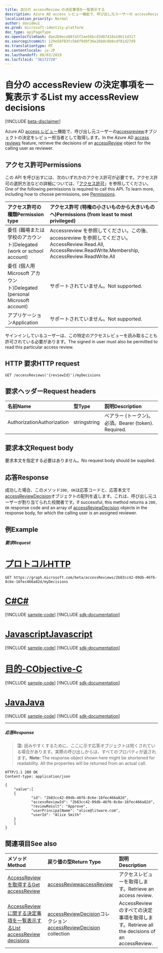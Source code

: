 ```yaml
---
title: 自分の accessReview の決定事項を一覧表示する
description: Azure AD access レビュー機能で、呼び出し元ユーザーの accessReview オブジェクトの決定をレビュー担当者として取得します。
localization_priority: Normal
author: davidmu1
ms.prod: microsoft-identity-platform
doc_type: apiPageType
ms.openlocfilehash: 8ae2b9ece88fa5f2ae56bcd3d87418a18b11d317
ms.sourcegitcommit: 129e58f83fc566f9d9f36e26b0c0b8cdf81d27d9
ms.translationtype: MT
ms.contentlocale: ja-JP
ms.lasthandoff: 08/03/2019
ms.locfileid: "36172720"
---
```

# <a name="list-my-accessreview-decisions"></a><span data-ttu-id="d3deb-103">自分の accessReview の決定事項を一覧表示する</span><span class="sxs-lookup"><span data-stu-id="d3deb-103">List my accessReview decisions</span></span>

[!INCLUDE [beta-disclaimer](../../includes/beta-disclaimer.md)]

<span data-ttu-id="d3deb-104">Azure AD [access レビュー](../resources/accessreviews-root.md)機能で、呼び出し元ユーザーの[accessreview](../resources/accessreview.md)オブジェクトの決定をレビュー担当者として取得します。</span><span class="sxs-lookup"><span data-stu-id="d3deb-104">In the Azure AD [access reviews](../resources/accessreviews-root.md) feature, retrieve the decisions of an [accessReview](../resources/accessreview.md) object for the calling user as reviewer.</span></span>
## <a name="permissions"></a><span data-ttu-id="d3deb-105">アクセス許可</span><span class="sxs-lookup"><span data-stu-id="d3deb-105">Permissions</span></span>
<span data-ttu-id="d3deb-p101">この API を呼び出すには、次のいずれかのアクセス許可が必要です。アクセス許可の選択方法などの詳細については、「[アクセス許可](/graph/permissions-reference)」を参照してください。</span><span class="sxs-lookup"><span data-stu-id="d3deb-p101">One of the following permissions is required to call this API. To learn more, including how to choose permissions, see [Permissions](/graph/permissions-reference).</span></span>

|<span data-ttu-id="d3deb-108">アクセス許可の種類</span><span class="sxs-lookup"><span data-stu-id="d3deb-108">Permission type</span></span>                        | <span data-ttu-id="d3deb-109">アクセス許可 (特権の小さいものから大きいものへ)</span><span class="sxs-lookup"><span data-stu-id="d3deb-109">Permissions (from least to most privileged)</span></span>              |
|:--------------------------------------|:---------------------------------------------------------|
|<span data-ttu-id="d3deb-110">委任 (職場または学校のアカウント)</span><span class="sxs-lookup"><span data-stu-id="d3deb-110">Delegated (work or school account)</span></span>     | <span data-ttu-id="d3deb-111">Accessreview を参照してください。この後、accessreview を参照してください。</span><span class="sxs-lookup"><span data-stu-id="d3deb-111">AccessReview.Read.All, AccessReview.ReadWrite.Membership, AccessReview.ReadWrite.All</span></span>   |
|<span data-ttu-id="d3deb-112">委任 (個人用 Microsoft アカウント)</span><span class="sxs-lookup"><span data-stu-id="d3deb-112">Delegated (personal Microsoft account)</span></span> | <span data-ttu-id="d3deb-113">サポートされていません。</span><span class="sxs-lookup"><span data-stu-id="d3deb-113">Not supported.</span></span> |
|<span data-ttu-id="d3deb-114">アプリケーション</span><span class="sxs-lookup"><span data-stu-id="d3deb-114">Application</span></span>                            | <span data-ttu-id="d3deb-115">サポートされていません。</span><span class="sxs-lookup"><span data-stu-id="d3deb-115">Not supported.</span></span> |

<span data-ttu-id="d3deb-116">サインインしているユーザーは、この特定のアクセスレビューを読み取ることも許可されている必要があります。</span><span class="sxs-lookup"><span data-stu-id="d3deb-116">The signed in user must also be permitted to read this particular access review.</span></span>

## <a name="http-request"></a><span data-ttu-id="d3deb-117">HTTP 要求</span><span class="sxs-lookup"><span data-stu-id="d3deb-117">HTTP request</span></span>
<!-- { "blockType": "ignored" } -->
```http
GET /accessReviews('{reviewId}')/myDecisions
```
## <a name="request-headers"></a><span data-ttu-id="d3deb-118">要求ヘッダー</span><span class="sxs-lookup"><span data-stu-id="d3deb-118">Request headers</span></span>
| <span data-ttu-id="d3deb-119">名前</span><span class="sxs-lookup"><span data-stu-id="d3deb-119">Name</span></span>         | <span data-ttu-id="d3deb-120">型</span><span class="sxs-lookup"><span data-stu-id="d3deb-120">Type</span></span>        | <span data-ttu-id="d3deb-121">説明</span><span class="sxs-lookup"><span data-stu-id="d3deb-121">Description</span></span> |
|:-------------|:------------|:------------|
| <span data-ttu-id="d3deb-122">Authorization</span><span class="sxs-lookup"><span data-stu-id="d3deb-122">Authorization</span></span> | <span data-ttu-id="d3deb-123">string</span><span class="sxs-lookup"><span data-stu-id="d3deb-123">string</span></span> | <span data-ttu-id="d3deb-p102">ベアラー \{トークン\}。必須。</span><span class="sxs-lookup"><span data-stu-id="d3deb-p102">Bearer \{token\}. Required.</span></span> |

## <a name="request-body"></a><span data-ttu-id="d3deb-126">要求本文</span><span class="sxs-lookup"><span data-stu-id="d3deb-126">Request body</span></span>
<span data-ttu-id="d3deb-127">要求本文を指定する必要はありません。</span><span class="sxs-lookup"><span data-stu-id="d3deb-127">No request body should be supplied.</span></span>

## <a name="response"></a><span data-ttu-id="d3deb-128">応答</span><span class="sxs-lookup"><span data-stu-id="d3deb-128">Response</span></span>
<span data-ttu-id="d3deb-129">成功した場合、このメソッド`200, OK`は応答コードと、応答本文で[accessReviewDecision](../resources/accessreviewdecision.md)オブジェクトの配列を返します。これは、呼び出し元ユーザーが割り当てられた校閲者です。</span><span class="sxs-lookup"><span data-stu-id="d3deb-129">If successful, this method returns a `200, OK` response code and an array of [accessReviewDecision](../resources/accessreviewdecision.md) objects in the response body, for which the calling user is an assigned reviewer.</span></span>

## <a name="example"></a><span data-ttu-id="d3deb-130">例</span><span class="sxs-lookup"><span data-stu-id="d3deb-130">Example</span></span>
##### <a name="request"></a><span data-ttu-id="d3deb-131">要求</span><span class="sxs-lookup"><span data-stu-id="d3deb-131">Request</span></span>


# <a name="httptabhttp"></a>[<span data-ttu-id="d3deb-132">プロトコル</span><span class="sxs-lookup"><span data-stu-id="d3deb-132">HTTP</span></span>](#tab/http)
<!-- {
  "blockType": "request",
  "name": "get_accessReview_decisions"
}-->
```http
GET https://graph.microsoft.com/beta/accessReviews/2b83cc42-09db-46f6-8c6e-16fec466a82d/myDecisions
```
# <a name="ctabcsharp"></a>[<span data-ttu-id="d3deb-133">C#</span><span class="sxs-lookup"><span data-stu-id="d3deb-133">C#</span></span>](#tab/csharp)
[!INCLUDE [sample-code](../includes/snippets/csharp/get-accessreview-decisions-csharp-snippets.md)]
[!INCLUDE [sdk-documentation](../includes/snippets/snippets-sdk-documentation-link.md)]

# <a name="javascripttabjavascript"></a>[<span data-ttu-id="d3deb-134">Javascript</span><span class="sxs-lookup"><span data-stu-id="d3deb-134">Javascript</span></span>](#tab/javascript)
[!INCLUDE [sample-code](../includes/snippets/javascript/get-accessreview-decisions-javascript-snippets.md)]
[!INCLUDE [sdk-documentation](../includes/snippets/snippets-sdk-documentation-link.md)]

# <a name="objective-ctabobjc"></a>[<span data-ttu-id="d3deb-135">目的-C</span><span class="sxs-lookup"><span data-stu-id="d3deb-135">Objective-C</span></span>](#tab/objc)
[!INCLUDE [sample-code](../includes/snippets/objc/get-accessreview-decisions-objc-snippets.md)]
[!INCLUDE [sdk-documentation](../includes/snippets/snippets-sdk-documentation-link.md)]

# <a name="javatabjava"></a>[<span data-ttu-id="d3deb-136">Java</span><span class="sxs-lookup"><span data-stu-id="d3deb-136">Java</span></span>](#tab/java)
[!INCLUDE [sample-code](../includes/snippets/java/get-accessreview-decisions-java-snippets.md)]
[!INCLUDE [sdk-documentation](../includes/snippets/snippets-sdk-documentation-link.md)]

---


##### <a name="response"></a><span data-ttu-id="d3deb-137">応答</span><span class="sxs-lookup"><span data-stu-id="d3deb-137">Response</span></span>
><span data-ttu-id="d3deb-p103">**注:** 読みやすくするために、ここに示す応答オブジェクトは短くされている場合があります。実際の呼び出しからは、すべてのプロパティが返されます。</span><span class="sxs-lookup"><span data-stu-id="d3deb-p103">**Note:** The response object shown here might be shortened for readability. All the properties will be returned from an actual call.</span></span>
<!-- {
  "blockType": "response",
  "truncated": true,
  "@odata.type": "microsoft.graph.accessReviewDecision",
  "isCollection": "true"
} -->
```http
HTTP/1.1 200 OK
Content-type: application/json

{
    "value":[
    {
            "id": "2b83cc42-09db-46f6-8c6e-16fec466a82d",
            "accessReviewId": "2b83cc42-09db-46f6-8c6e-16fec466a82d",
            "reviewResult": "Approve",
            "userPrincipalName": "alice@litware.com",
            "userId": "Alice Smith"
    }
    ]
}
```

## <a name="see-also"></a><span data-ttu-id="d3deb-140">関連項目</span><span class="sxs-lookup"><span data-stu-id="d3deb-140">See also</span></span>

| <span data-ttu-id="d3deb-141">メソッド</span><span class="sxs-lookup"><span data-stu-id="d3deb-141">Method</span></span>           | <span data-ttu-id="d3deb-142">戻り値の型</span><span class="sxs-lookup"><span data-stu-id="d3deb-142">Return Type</span></span>    |<span data-ttu-id="d3deb-143">説明</span><span class="sxs-lookup"><span data-stu-id="d3deb-143">Description</span></span>|
|:---------------|:--------|:----------|
|[<span data-ttu-id="d3deb-144">AccessReview を取得する</span><span class="sxs-lookup"><span data-stu-id="d3deb-144">Get accessReview</span></span>](accessreview-get.md) |  [<span data-ttu-id="d3deb-145">accessReview</span><span class="sxs-lookup"><span data-stu-id="d3deb-145">accessReview</span></span>](../resources/accessreview.md) |  <span data-ttu-id="d3deb-146">アクセスレビューを取得します。</span><span class="sxs-lookup"><span data-stu-id="d3deb-146">Retrieve an access review.</span></span> |
|[<span data-ttu-id="d3deb-147">AccessReview に関する決定事項を一覧表示する</span><span class="sxs-lookup"><span data-stu-id="d3deb-147">List accessReview decisions</span></span>](accessreview-listdecisions.md) |     <span data-ttu-id="d3deb-148">[accessReviewDecision](../resources/accessreviewdecision.md)コレクション</span><span class="sxs-lookup"><span data-stu-id="d3deb-148">[accessReviewDecision](../resources/accessreviewdecision.md) collection</span></span>|    <span data-ttu-id="d3deb-149">AccessReview のすべての決定事項を取得します。</span><span class="sxs-lookup"><span data-stu-id="d3deb-149">Retrieve all the decisions of an accessReview.</span></span>|


<!--
{
  "type": "#page.annotation",
  "description": "Get accessReview decisions",
  "keywords": "",
  "section": "documentation",
  "tocPath": "",
  "suppressions": [
  ]
}
-->
